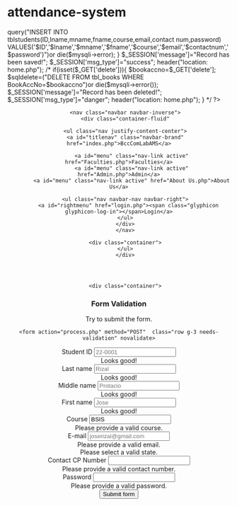# attendance-system
<?php
$mysqli=new mysqli('localhost','root','','comlabdb')or die(mysqli_error($mysqli));
if(isset($_POST['submit'])){
	
$ID=$_POST['ID'];
$lname=$_POST['lname'];
$mname=$_POST['mname'];
$fname=$_POST['fname'];
$course=$_POST['course'];
$email=$_POST['email'];
$contactnum=$_POST['contact num'];
$password=$_POST['password'];

$mysqli->query("INSERT INTO tblstudents(ID,lname,mname,fname,course,email,contact num,password) 
VALUES('$ID','$lname','$mname','$fname','$course','$email','$contactnum','$password')")or die($mysqli->error); 
}
$_SESSION['message']="Record has been saved!";
$_SESSION['msg_type']="success";
header("location: home.php");

/*
if(isset($_GET['delete'])){
$bookaccno=$_GET['delete'];
$sqldelete=("DELETE FROM tbl_books WHERE BookAccNo=$bookaccno")or die($mysqli->error());
$_SESSION['message']="Record has been deleted!";
$_SESSION['msg_type']="danger";
header("location: home.php");
}
*/
?>
<!DOCTYPE html>
<html>
<head>
	<link href="https://cdn.jsdelivr.net/npm/bootstrap@5.2.3/dist/css/bootstrap.min.css" rel="stylesheet" integrity="sha384-rbsA2VBKQhggwzxH7pPCaAqO46MgnOM80zW1RWuH61DGLwZJEdK2Kadq2F9CUG65" crossorigin="anonymous">
	<meta charset="utf-8">
	<meta name="viewport" content="width=device-width, initial-scale=1">
	<link rel="stylesheet" href="https://maxcdn.bootstrapcdn.com/bootstrap/3.4.1/css/bootstrap.min.css">
	<link href="https://cdn.jsdelivr.net/npm/bootstrap@5.2.3/dist/css/bootstrap.min.css" rel="stylesheet">
	<script src="https://cdn.jsdelivr.net/npm/bootstrap@5.2.3/dist/js/bootstrap.bundle.min.js"></script>
	<script src="https://ajax.googleapis.com/ajax/libs/jquery/3.6.1/jquery.min.js"></script>
	<script src="https://maxcdn.bootstrapcdn.com/bootstrap/3.4.1/js/bootstrap.min.js"></script>
 </head> 
<style>
#menu{
	font-size:20px;
	color:white;
	
}
#titlenav{
	font-size:20px;
	color:white;
	height:12%;
	display: inline-block;
}
#rightmenu{
	font-size:20px;
	color:white;
}
a {
   text-decoration: none;
}
</style>
	
	
<header>

		<nav class="navbar navbar-inverse">
		<div class="container-fluid"

		<ul class="nav justify-content-center">
		<a id="titlenav" class="navbar-brand" href="index.php">BccComLabAMS</a>
		
			<a id="menu" class="nav-link active" href="Faculties.php">Faculties</a>
			<a id="menu" class="nav-link active" href="Admin.php">Admin</a>
			<a id="menu" class="nav-link active" href="About Us.php">About Us</a>
	
		<ul class="nav navbar-nav navbar-right">
		  <a id="rightmenu" href="login.php"><span class="glyphicon glyphicon-log-in"></span>Login</a>
		</ul>
		</div>
		</nav>

		<div class="container">
		</ul>
		</div>
</header>

<head>
			<title> AMS Store Data </title>
</head>
<body>
<center>
<form>
		

		<div class="container">
  <h3>Form Validation</h3>
  <p>Try to submit the form.</p>
    
	<form action="process.php" method="POST"  class="row g-3 needs-validation" novalidate>
<div class="col-md-4">
<label for="validationCustom01" class="form-label">Student ID</label>
<input type="text" class="form-control" name="ID" placeholder="22-0001" required>
<div class="valid-feedback">
 Looks good!
</div>
 </div> 
 
  <div class="col-md-4">
<label for="validationCustom02" class="form-label">Last name</label>
<input type="text" class="form-control" name="lname" placeholder="Rizal" required>
<div class="valid-feedback">
 Looks good!
</div>
 </div>
 
  <div class="col-md-4">
<label for="validationCustom02" class="form-label">Middle name</label>
<input type="text" class="form-control" name="mname" placeholder="Protacio" 
required>
<div class="valid-feedback">
 Looks good!
</div>
 </div>
 
<div class="col-md-4">
<label for="validationCustom01" class="form-label">First name</label>
<input type="text" class="form-control" name="fname" placeholder="Jose" required>
<div class="valid-feedback">
 Looks good!
</div>
 </div>
 
 <div class="col-md-6">
<label for="validationCustom03" class="form-label">Course</label>
<input type="text" class="form-control" name="course" value="BSIS" required>
<div class="invalid-feedback">
 Please provide a valid course.
</div>
 </div>
 
 <div class="col-md-3">
<label for="validationCustom04" class="form-label">E-mail</label>
<input type="email" class="form-control" name="email" 
placeholder="joserizal@gmail.com" required>
<div class="invalid-feedback">
 Please provide a valid email.
</div>
<div class="invalid-feedback">
 Please select a valid state.
</div>
 </div>
 
 <div class="col-md-3">
<label for="validationCustom05" class="form-label">Contact CP Number</label>
<input type="number" class="form-control" name="contact num" required>
<div class="invalid-feedback">
 Please provide a valid contact number.
</div>
 </div>
  <div class="col-md-3">
<label for="validationCustom05" class="form-label">Password</label>
<input type="text" class="form-control" name="password" required>
<div class="invalid-feedback">
 Please provide a valid password.
</div>
 </div>
 
 <div class="col-12">
<button class="btn btn-primary" type="submit" name="submit">Submit form</button>
 </div>
</form>
</div>



<footer>
</div>

</body>


</html>
